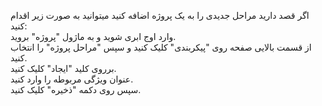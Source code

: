 <p>اگر قصد دارید مراحل جدیدی را به یک پروژه اضافه کنید میتوانید به صورت زیر اقدام کنید:<br>وارد اوج ابری شوید و به ماژول "پروژه" بروید.<br>از قسمت بالایی صفحه روی "پیکربندی" کلیک کنید و سپس "مراحل پروژه" را انتخاب کنید.&nbsp;<br>برروی کلید "ایجاد" کلیک کنید.&nbsp;<br>عنوان ویژگی مربوطه را وارد کنید.&nbsp;<br>سپس روی دکمه "ذخیره" کلیک کنید.</p>